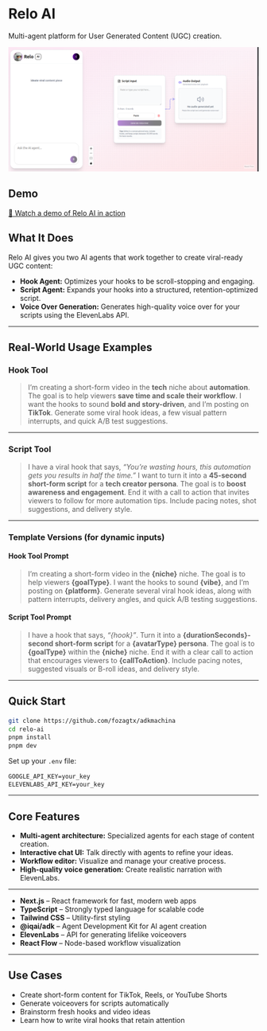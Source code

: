 # Relo AI

Multi-agent platform for User Generated Content (UGC) creation.

![Relo AI Logo](/dashb.png)


## Demo

[🎥 Watch a demo of Relo AI in action](https://youtu.be/eWtaS7HD-a8)


## What It Does

Relo AI gives you two AI agents that work together to create viral-ready UGC content:

* **Hook Agent:** Optimizes your hooks to be scroll-stopping and engaging.
* **Script Agent:** Expands your hooks into a structured, retention-optimized script.
* **Voice Over Generation:** Generates high-quality voice over for your scripts using the ElevenLabs API.

---

## Real-World Usage Examples

### **Hook Tool**

> I’m creating a short-form video in the **tech** niche about **automation**.
> The goal is to help viewers **save time and scale their workflow**.
> I want the hooks to sound **bold and story-driven**, and I’m posting on **TikTok**.
> Generate some viral hook ideas, a few visual pattern interrupts, and quick A/B test suggestions.

---

### **Script Tool**

> I have a viral hook that says, *“You’re wasting hours, this automation gets you results in half the time.”*
> I want to turn it into a **45-second short-form script** for a **tech creator persona**.
> The goal is to **boost awareness and engagement**.
> End it with a call to action that invites viewers to follow for more automation tips.
> Include pacing notes, shot suggestions, and delivery style.

---

### **Template Versions (for dynamic inputs)**

#### Hook Tool Prompt

> I’m creating a short-form video in the **{niche}** niche.
> The goal is to help viewers **{goalType}**.
> I want the hooks to sound **{vibe}**, and I’m posting on **{platform}**.
> Generate several viral hook ideas, along with pattern interrupts, delivery angles, and quick A/B testing suggestions.

#### Script Tool Prompt

> I have a hook that says, *“{hook}”*.
> Turn it into a **{durationSeconds}-second short-form script** for a **{avatarType} persona**.
> The goal is to **{goalType}** within the **{niche}** niche.
> End it with a clear call to action that encourages viewers to **{callToAction}**.
> Include pacing notes, suggested visuals or B-roll ideas, and delivery style.

---

## Quick Start

```bash
git clone https://github.com/fozagtx/adkmachina
cd relo-ai
pnpm install
pnpm dev
```

Set up your `.env` file:

```
GOOGLE_API_KEY=your_key
ELEVENLABS_API_KEY=your_key
```

---

## Core Features

* **Multi-agent architecture:** Specialized agents for each stage of content creation.
* **Interactive chat UI:** Talk directly with agents to refine your ideas.
* **Workflow editor:** Visualize and manage your creative process.
* **High-quality voice generation:** Create realistic narration with ElevenLabs.

---

* **Next.js** – React framework for fast, modern web apps
* **TypeScript** – Strongly typed language for scalable code
* **Tailwind CSS** – Utility-first styling
* **@iqai/adk** – Agent Development Kit for AI agent creation
* **ElevenLabs** – API for generating lifelike voiceovers
* **React Flow** – Node-based workflow visualization

---

## Use Cases

* Create short-form content for TikTok, Reels, or YouTube Shorts
* Generate voiceovers for scripts automatically
* Brainstorm fresh hooks and video ideas
* Learn how to write viral hooks that retain attention
